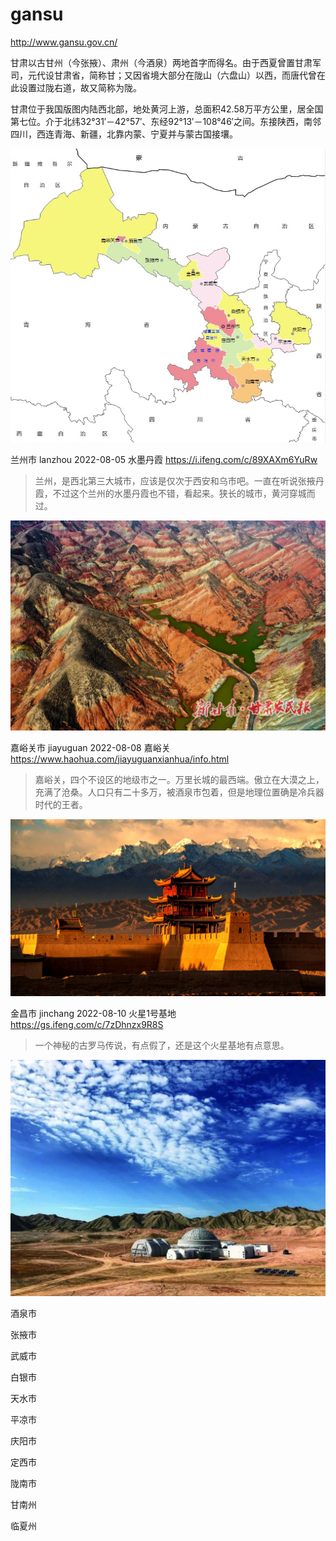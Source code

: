 # gansu

http://www.gansu.gov.cn/

甘肃以古甘州（今张掖）、肃州（今酒泉）两地首字而得名。由于西夏曾置甘肃军司，元代设甘肃省，简称甘；又因省境大部分在陇山（六盘山）以西，而唐代曾在此设置过陇右道，故又简称为陇。

甘肃位于我国版图内陆西北部，地处黄河上游，总面积42.58万平方公里，居全国第七位。介于北纬32°31′－42°57′、东经92°13′－108°46′之间。东接陕西，南邻四川，西连青海、新疆，北靠内蒙、宁夏并与蒙古国接壤。

![甘肃](gansu.jpeg)

兰州市 lanzhou 2022-08-05 水墨丹霞 https://i.ifeng.com/c/89XAXm6YuRw

> 兰州，是西北第三大城市，应该是仅次于西安和乌市吧。一直在听说张掖丹霞，不过这个兰州的水墨丹霞也不错，看起来。狭长的城市，黄河穿城而过。

![兰州](lanzhou.jpeg)

嘉峪关市 jiayuguan 2022-08-08 嘉峪关 https://www.haohua.com/jiayuguanxianhua/info.html

> 嘉峪关，四个不设区的地级市之一。万里长城的最西端。傲立在大漠之上，充满了沧桑。人口只有二十多万，被酒泉市包着，但是地理位置确是冷兵器时代的王者。

![嘉峪关](jiayuguan.jpeg)

金昌市 jinchang 2022-08-10 火星1号基地 https://gs.ifeng.com/c/7zDhnzx9R8S

> 一个神秘的古罗马传说，有点假了，还是这个火星基地有点意思。

![金昌](jinchang.jpeg)

酒泉市

张掖市

武威市

白银市

天水市

平凉市

庆阳市

定西市

陇南市

甘南州

临夏州